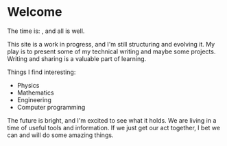 # Welcome

The time is: <span id="binary-clock"></span>, and all is well.

This site is a work in progress, and I'm still structuring and evolving it. My play is to present some of my technical writing and maybe some projects. Writing and sharing is a valuable part of learning.

Things I find interesting:

  - Physics
  - Mathematics
  - Engineering
  - Computer programming

The future is bright, and I'm excited to see what it holds. We are living in a time of useful tools and information. If we just get our act together, I bet we can and will do some amazing things.

<!-- Javascripts -->
<!-- Binary Clock -->
<script>
  function updateClock() {
    var now = new Date();
    var hours = now.getHours().toString(2).padStart(4, '0');
    var minutes = now.getMinutes().toString(2).padStart(6, '0');
    var seconds = now.getSeconds().toString(2).padStart(6, '0');
    document.getElementById('binary-clock').innerText = hours + ' : ' + minutes + ' : ' + seconds;
  }
  setInterval(updateClock, 1000);
  updateClock();
</script>
